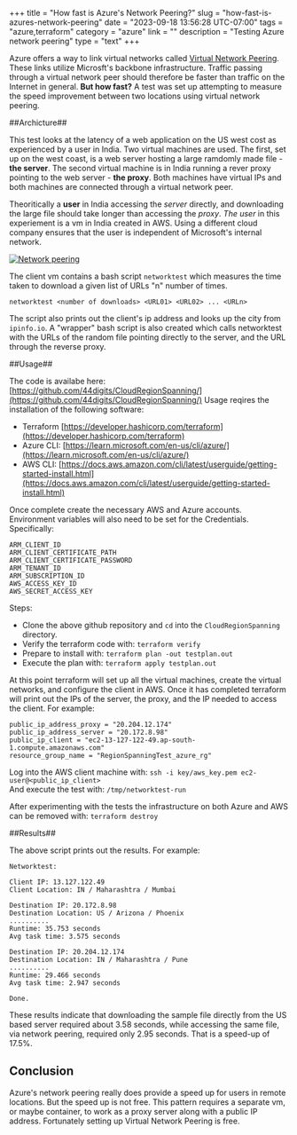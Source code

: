 +++
title = "How fast is Azure's Network Peering?"
slug = "how-fast-is-azures-network-peering"
date = "2023-09-18 13:56:28 UTC-07:00"
tags = "azure,terraform"
category = "azure"
link = ""
description = "Testing Azure network peering"
type = "text"
+++

Azure offers a way to link virtual networks called
[Virtual Network Peering](https://learn.microsoft.com/en-us/azure/virtual-network/virtual-network-peering-overview).
These links utilize Microsft's backbone infrastructure.
Traffic passing through a virtual network peer should therefore be faster than
traffic on the Internet in general.
**But how fast?**
A test was set up attempting to measure the speed improvement between two
locations using virtual network peering.

<!--TEASER_END-->

##Archicture##

This test looks at the latency of a web application on the US west cost as experienced by a user
in India.
Two virtual machines are used.
The first, set up on the west coast, is a web server hosting a large ramdomly made file - **the server**.
The second virtual machine is in India running a rever proxy pointing to the web server - **the proxy**.
Both machines have virtual IPs and both machines are connected through a virtual network peer.

Theoritically a **user** in India accessing the _server_ directly, and downloading the large file should take longer
than accessing the _proxy_.
_The user_ in this experiement is a vm in India created in AWS.
Using a different cloud company ensures that the user is independent of Microsoft's internal network.

[![Network peering](/images/azure-network-peering-img01.thumbnail.png)](/images/azure-network-peering-img01.png)

The client vm contains a bash script `networktest` which measures the time taken to download a given list of URLs "n" number of times.
```
networktest <number of downloads> <URL01> <URL02> ... <URLn>
```
The script also prints out the client's ip address and looks up the city from `ipinfo.io`.
A "wrapper" bash script is also created which calls networktest with the URLs of the random file
pointing directly to the server, and the URL through the reverse proxy.

##Usage##

The code is availabe here: [https://github.com/44digits/CloudRegionSpanning/](https://github.com/44digits/CloudRegionSpanning/)
Usage reqires the installation of the following software:
* Terraform [https://developer.hashicorp.com/terraform](https://developer.hashicorp.com/terraform)
* Azure CLI: [https://learn.microsoft.com/en-us/cli/azure/](https://learn.microsoft.com/en-us/cli/azure/)
* AWS CLI: [https://docs.aws.amazon.com/cli/latest/userguide/getting-started-install.html](https://docs.aws.amazon.com/cli/latest/userguide/getting-started-install.html)

Once complete create the necessary AWS and Azure accounts.
Environment variables will also need to be set for the Credentials.  Specifically:

```
ARM_CLIENT_ID
ARM_CLIENT_CERTIFICATE_PATH
ARM_CLIENT_CERTIFICATE_PASSWORD
ARM_TENANT_ID
ARM_SUBSCRIPTION_ID
AWS_ACCESS_KEY_ID
AWS_SECRET_ACCESS_KEY
```

Steps:

 * Clone the above github repository and `cd` into the `CloudRegionSpanning` directory.
 * Verify the terraform code with: `terraform verify`
 * Prepare to install with: `terraform plan -out testplan.out`
 * Execute the plan with: `terraform apply testplan.out`

At this point terraform will set up all the virtual machines, create the virtual networks,
and configure the client in AWS.  Once it has completed terraform will print out
the IPs of the server, the proxy, and the IP needed to access the client.  For example:
```
public_ip_address_proxy = "20.204.12.174"
public_ip_address_server = "20.172.8.98"
public_ip_client = "ec2-13-127-122-49.ap-south-1.compute.amazonaws.com"
resource_group_name = "RegionSpanningTest_azure_rg"
```

Log into the AWS client machine with: `ssh -i key/aws_key.pem ec2-user@<public_ip_client>`<br />
And execute the test with: `/tmp/networktest-run`

After experimenting with the tests the infrastructure on both Azure and AWS can be removed with:
```terraform destroy```

##Results##

The above script prints out the results.  For example:
```
Networktest:

Client IP: 13.127.122.49
Client Location: IN / Maharashtra / Mumbai

Destination IP: 20.172.8.98
Destination Location: US / Arizona / Phoenix
..........
Runtime: 35.753 seconds
Avg task time: 3.575 seconds

Destination IP: 20.204.12.174
Destination Location: IN / Maharashtra / Pune
..........
Runtime: 29.466 seconds
Avg task time: 2.947 seconds

Done.
```

These results indicate that downloading the sample file directly from the US based server
required about 3.58 seconds, while accessing the same file, via network peering,
required only 2.95 seconds.
That is a speed-up of 17.5%.

## Conclusion ##

Azure's network peering really does provide a speed up for users in remote locations.
But the speed up is not free.
This pattern requires a separate vm, or maybe container,
to work as a proxy server along with a public IP address.
Fortunately setting up Virtual Network Peering is free.
